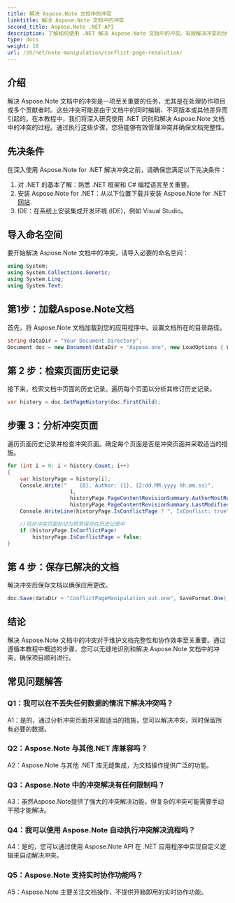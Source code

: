 ```yaml
---
title: 解决 Aspose.Note 文档中的冲突
linktitle: 解决 Aspose.Note 文档中的冲突
second_title: Aspose.Note .NET API
description: 了解如何使用 .NET 解决 Aspose.Note 文档中的冲突。有效解决冲突的分步指南。
type: docs
weight: 10
url: /zh/net/note-manipulation/conflict-page-resolution/
---
```

## 介绍

解决 Aspose.Note 文档中的冲突是一项至关重要的任务，尤其是在处理协作项目或多个贡献者时。这些冲突可能是由于文档中的同时编辑、不同版本或其他差异而引起的。在本教程中，我们将深入研究使用 .NET 识别和解决 Aspose.Note 文档中的冲突的过程。通过执行这些步骤，您将能够有效管理冲突并确保文档完整性。

## 先决条件

在深入使用 Aspose.Note for .NET 解决冲突之前，请确保您满足以下先决条件：

1. 对 .NET 的基本了解：熟悉 .NET 框架和 C# 编程语言至关重要。
2. 安装 Aspose.Note for .NET：从以下位置下载并安装 Aspose.Note for .NET[网站](https://releases.aspose.com/note/net/).
3. IDE：在系统上安装集成开发环境 (IDE)，例如 Visual Studio。

## 导入命名空间

要开始解决 Aspose.Note 文档中的冲突，请导入必要的命名空间：

```csharp
using System;
using System.Collections.Generic;
using System.Linq;
using System.Text;
```

## 第1步：加载Aspose.Note文档

首先，将 Aspose.Note 文档加载到您的应用程序中。设置文档所在的目录路径。

```csharp
string dataDir = "Your Document Directory";
Document doc = new Document(dataDir + "Aspose.one", new LoadOptions { LoadHistory = true });
```

## 第 2 步：检索页面历史记录

接下来，检索文档中页面的历史记录。遍历每个页面以分析其修订历史记录。

```csharp
var history = doc.GetPageHistory(doc.FirstChild);
```

## 步骤 3：分析冲突页面

遍历页面历史记录并检查冲突页面。确定每个页面是否是冲突页面并采取适当的措施。

```csharp
for (int i = 0; i < history.Count; i++)
{
    var historyPage = history[i];
    Console.Write("    {0}. Author: {1}, {2:dd.MM.yyyy hh.mm.ss}",
                    i,
                    historyPage.PageContentRevisionSummary.AuthorMostRecent,
                    historyPage.PageContentRevisionSummary.LastModifiedTime);
    Console.WriteLine(historyPage.IsConflictPage ? ", IsConflict: true" : string.Empty);

    //将非冲突页面标记为照常保存在历史记录中
    if (historyPage.IsConflictPage)
        historyPage.IsConflictPage = false;
}
```

## 第 4 步：保存已解决的文档

解决冲突后保存文档以确保应用更改。

```csharp
doc.Save(dataDir + "ConflictPageManipulation_out.one", SaveFormat.One);
```

## 结论

解决 Aspose.Note 文档中的冲突对于维护文档完整性和协作效率至关重要。通过遵循本教程中概述的步骤，您可以无缝地识别和解决 Aspose.Note 文档中的冲突，确保项目顺利进行。

## 常见问题解答

### Q1：我可以在不丢失任何数据的情况下解决冲突吗？

A1：是的，通过分析冲突页面并采取适当的措施，您可以解决冲突，同时保留所有必要的数据。

### Q2：Aspose.Note 与其他.NET 库兼容吗？

A2：Aspose.Note 与其他 .NET 库无缝集成，为文档操作提供广泛的功能。

### Q3：Aspose.Note 中的冲突解决有任何限制吗？

A3：虽然Aspose.Note提供了强大的冲突解决功能，但复杂的冲突可能需要手动干预才能解决。

### Q4：我可以使用 Aspose.Note 自动执行冲突解决流程吗？

A4：是的，您可以通过使用 Aspose.Note API 在 .NET 应用程序中实现自定义逻辑来自动解决冲突。

### Q5：Aspose.Note 支持实时协作功能吗？

A5：Aspose.Note 主要关注文档操作，不提供开箱即用的实时协作功能。